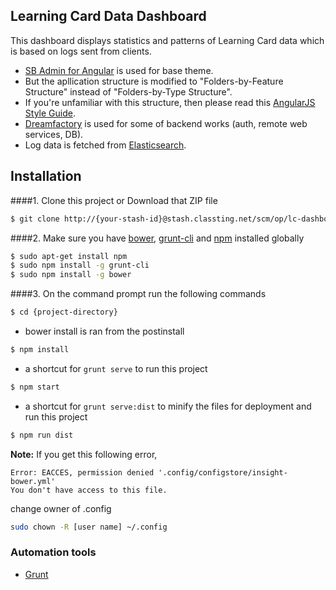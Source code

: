 ## Learning Card Data Dashboard

This dashboard displays statistics and patterns of Learning Card data which is based on logs sent from clients.


- [SB Admin for Angular](https://github.com/start-angular/sb-admin-angular) is used for base theme.
- But the apllication structure is modified to "Folders-by-Feature Structure" instead of "Folders-by-Type Structure".
- If you're unfamiliar with this structure, then please read this [AngularJS Style Guide](https://github.com/johnpapa/angular-styleguide).
- [Dreamfactory](https://www.dreamfactory.com/) is used for some of backend works (auth, remote web services, DB).
- Log data is fetched from [Elasticsearch](https://www.elastic.co/products/elasticsearch).


## Installation
####1. Clone this project or Download that ZIP file

```sh
$ git clone http://{your-stash-id}@stash.classting.net/scm/op/lc-dashboard.git
```


####2.  Make sure you have [bower](http://bower.io/), [grunt-cli](https://www.npmjs.com/package/grunt-cli) and  [npm](https://www.npmjs.org/) installed globally
 
 
```sh
$ sudo apt-get install npm
$ sudo npm install -g grunt-cli
$ sudo npm install -g bower
```


####3. On the command prompt run the following commands

```sh
$ cd {project-directory}
```
- bower install is ran from the postinstall

```sh
$ npm install 
```
- a shortcut for `grunt serve` to run this project

```sh
$ npm start
```
- a shortcut for `grunt serve:dist` to minify the files for deployment and run this project

```sh
$ npm run dist 
```


**Note:**
If you get this following error, 


```text
Error: EACCES, permission denied '.config/configstore/insight-bower.yml'
You don't have access to this file.
```


change owner of .config

```sh
sudo chown -R [user name] ~/.config
```


### Automation tools

- [Grunt](http://gruntjs.com/)